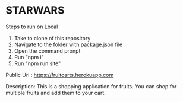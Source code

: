 # STARWARS

Steps to run on Local
1) Take to clone of this repository
2) Navigate to the folder with package.json file
3) Open the command pronpt
4) Run "npm i"
5) Run "npm run site"

Public Url :
https://fruitcarts.herokuapp.com



Description:
This is a shopping application for fruits.
You can shop for multiple fruits and add them to your cart.



